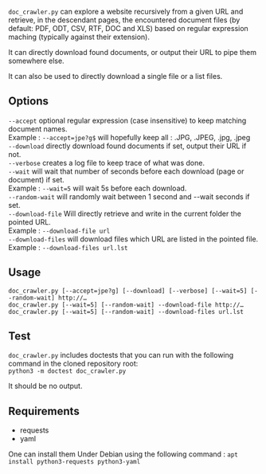 `doc_crawler.py` can explore a website recursively from a given URL and retrieve, in the
descendant pages, the encountered document files (by default: PDF, ODT, CSV, RTF, DOC and XLS)
based on regular expression maching (typically against their extension).

It can directly download found documents, or output their URL to pipe them somewhere else.

It can also be used to directly download a single file or a list files.

## Options
`--accept` optional regular expression (case insensitive) to keep matching document names. \
 Example : `--accept=jpe?g$` will hopefully keep all : .JPG, .JPEG, .jpg, .jpeg \
`--download` directly download found documents if set, output their URL if not. \
`--verbose` creates a log file to keep trace of what was done. \
`--wait` will wait that number of seconds before each download (page or document) if set. \
 Example : `--wait=5` will wait 5s before each download. \
`--random-wait` will randomly wait between 1 second and --wait seconds if set. \
`--download-file` Will directly retrieve and write in the current folder the pointed URL. \
 Example : `--download-file url` \
`--download-files` will download files which URL are listed in the pointed file. \
 Example : `--download-files url.lst`

## Usage
`doc_crawler.py [--accept=jpe?g] [--download] [--verbose] [--wait=5] [--random-wait] http://…` \
`doc_crawler.py [--wait=5] [--random-wait] --download-file http://…` \
`doc_crawler.py [--wait=5] [--random-wait] --download-files url.lst`

## Test
`doc_crawler.py` includes doctests that you can run with the following command in the cloned repository root: \
`python3 -m doctest doc_crawler.py`

It should be no output.

## Requirements
* requests
* yaml

One can install them Under Debian using the following command : `apt install python3-requests python3-yaml`
